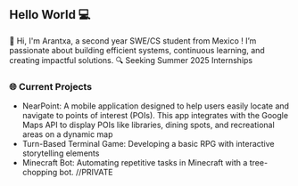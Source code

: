 ## Hello World 💻
🌱 Hi, I'm Arantxa, a second year SWE/CS student from Mexico ! I’m passionate about building efficient systems, continuous learning, and creating impactful solutions.
🔍 Seeking Summer 2025 Internships

### 🌐 Current Projects
- NearPoint: A mobile application designed to help users easily locate and navigate to points of interest (POIs). This app integrates with the Google Maps API to display POIs like libraries, dining spots, and recreational areas on a dynamic map
- Turn-Based Terminal Game: Developing a basic RPG with interactive storytelling elements
- Minecraft Bot: Automating repetitive tasks in Minecraft with a tree-chopping bot. //PRIVATE
